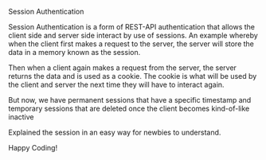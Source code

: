 Session Authentication

Session Authentication is a form of REST-API authentication that allows the client side and server side interact by use of sessions. An example whereby when the client first makes a request to the server, the server will store the data in a memory known as the session. 

Then when a client again makes a request from the server, the server returns the data and is used as a cookie. The cookie is what will be used by the client and server the next time they will have to interact again.

But now, we have permanent sessions that have a specific timestamp and temporary sessions that are deleted once the client becomes kind-of-like inactive


Explained the session in an easy way for newbies to understand.

Happy Coding!
